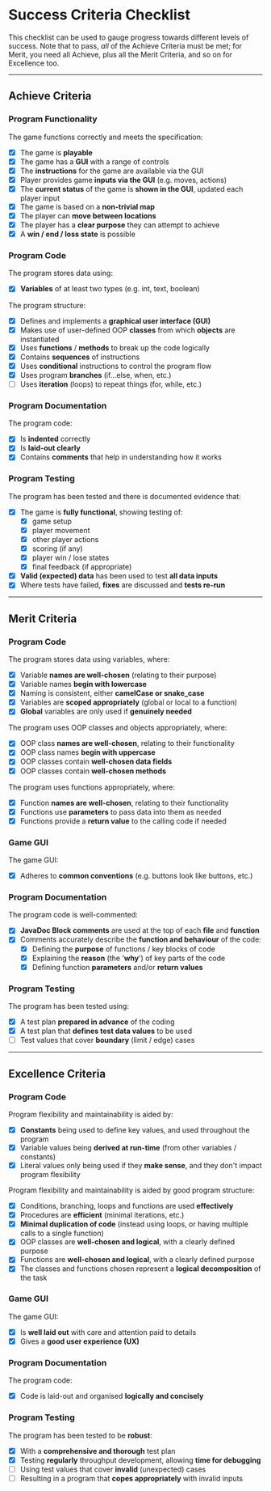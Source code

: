 # Success Criteria Checklist

This checklist can be used to gauge progress towards different levels of success. Note that to pass, *all* of the Achieve Criteria must be met; for Merit, you need all Achieve, plus all the Merit Criteria, and so on for Excellence too.

---

## Achieve Criteria

### Program Functionality

The game functions correctly and meets the specification:
- [x] The game is **playable**
- [x] The game has a **GUI** with a range of controls
- [x] The **instructions** for the game are available via the GUI
- [x] Player provides game **inputs via the GUI** (e.g. moves, actions)
- [x] The **current status** of the game is **shown in the GUI**, updated each player input
- [x] The game is based on a **non-trivial map**
- [x] The player can **move between locations**
- [x] The player has a **clear purpose** they can attempt to achieve
- [x] A **win / end / loss state** is possible

### Program Code

The program stores data using:
- [x] **Variables** of at least two types (e.g. int, text, boolean)

The program structure:
- [x] Defines and implements a **graphical user interface (GUI)**
- [x] Makes use of user-defined OOP **classes** from which **objects** are instantiated
- [x] Uses **functions** / **methods** to break up the code logically
- [x] Contains **sequences** of instructions
- [x] Uses **conditional** instructions to control the program flow
- [x] Uses program **branches** (if...else, when, etc.)
- [ ] Uses **iteration** (loops) to repeat things (for, while, etc.)

### Program Documentation

The program code:
- [x] Is **indented** correctly
- [x] Is **laid-out clearly**
- [x] Contains **comments** that help in understanding how it works

### Program Testing

The program has been tested and there is documented evidence that:
- [x] The game is **fully functional**, showing testing of:
  - [x] game setup
  - [x] player movement
  - [x] other player actions
  - [x] scoring (if any)
  - [x] player win / lose states
  - [x] final feedback (if appropriate)
- [x] **Valid (expected) data** has been used to test **all data inputs**
- [x] Where tests have failed, **fixes** are discussed and **tests re-run**

---

## Merit Criteria

### Program Code

The program stores data using variables, where:
- [x] Variable **names are well-chosen** (relating to their purpose)
- [x] Variable names **begin with lowercase**
- [x] Naming is consistent, either **camelCase or snake_case**
- [x] Variables are **scoped appropriately** (global or local to a function)
- [x] **Global** variables are only used if **genuinely needed**

The program uses OOP classes and objects appropriately, where:
- [x] OOP class **names are well-chosen**, relating to their functionality
- [x] OOP class names **begin with uppercase**
- [x] OOP classes contain **well-chosen data fields**
- [x] OOP classes contain **well-chosen methods**

The program uses functions appropriately, where:
- [x] Function **names are well-chosen**, relating to their functionality 
- [x] Functions use **parameters** to pass data into them as needed
- [x] Functions provide a **return value** to the calling code if needed

### Game GUI

The game GUI:
- [x] Adheres to **common conventions** (e.g. buttons look like buttons, etc.)

### Program Documentation

The program code is well-commented:
- [x] **JavaDoc Block comments** are used at the top of each **file** and **function**
- [x] Comments accurately describe the **function and behaviour** of the code:
  - [x] Defining the **purpose** of functions / key blocks of code
  - [x] Explaining the **reason** (the '**why**') of key parts of the code
  - [x] Defining function **parameters** and/or **return values**

### Program Testing

The program has been tested using:
- [x] A test plan **prepared in advance** of the coding
- [x] A test plan that **defines test data values** to be used
- [ ] Test values that cover **boundary** (limit / edge) cases

---

## Excellence Criteria

### Program Code

Program flexibility and maintainability is aided by:
- [x] **Constants** being used to define key values, and used throughout the program
- [x] Variable values being **derived at run-time** (from other variables / constants)
- [x] Literal values only being used if they **make sense**, and they don't impact program flexibility

Program flexibility and maintainability is aided by good program structure:
- [x] Conditions, branching, loops and functions are used **effectively**
- [x] Procedures are **efficient** (minimal iterations, etc.)
- [x] **Minimal duplication of code** (instead using loops, or having multiple calls to a single function)
- [x] OOP classes are **well-chosen and logical**, with a clearly defined purpose
- [x] Functions are **well-chosen and logical**, with a clearly defined purpose
- [x] The classes and functions chosen represent a **logical decomposition** of the task

### Game GUI

The game GUI:
- [x] Is **well laid out** with care and attention paid to details
- [x] Gives a **good user experience (UX)**

### Program Documentation

The program code:
- [x] Code is laid-out and organised **logically and concisely**

### Program Testing

The program has been tested to be **robust**:
- [x] With a **comprehensive and thorough** test plan
- [x] Testing **regularly** throughput development, allowing **time for debugging**
- [ ] Using test values that cover **invalid** (unexpected) cases
- [ ] Resulting in a program that **copes appropriately** with invalid inputs
